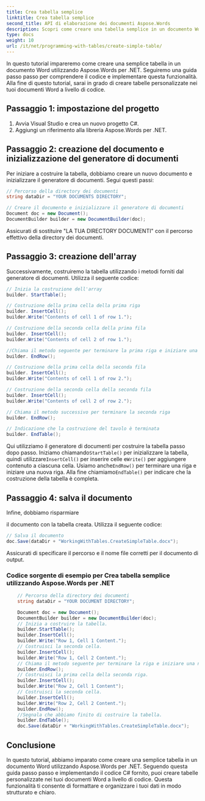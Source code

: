 ```yaml
---
title: Crea tabella semplice
linktitle: Crea tabella semplice
second_title: API di elaborazione dei documenti Aspose.Words
description: Scopri come creare una tabella semplice in un documento Word con Aspose.Words per .NET.
type: docs
weight: 10
url: /it/net/programming-with-tables/create-simple-table/
---
```


In questo tutorial impareremo come creare una semplice tabella in un documento Word utilizzando Aspose.Words per .NET. Seguiremo una guida passo passo per comprendere il codice e implementare questa funzionalità. Alla fine di questo tutorial, sarai in grado di creare tabelle personalizzate nei tuoi documenti Word a livello di codice.

## Passaggio 1: impostazione del progetto
1. Avvia Visual Studio e crea un nuovo progetto C#.
2. Aggiungi un riferimento alla libreria Aspose.Words per .NET.

## Passaggio 2: creazione del documento e inizializzazione del generatore di documenti
Per iniziare a costruire la tabella, dobbiamo creare un nuovo documento e inizializzare il generatore di documenti. Segui questi passi:

```csharp
// Percorso della directory dei documenti
string dataDir = "YOUR DOCUMENTS DIRECTORY";

// Creare il documento e inizializzare il generatore di documenti
Document doc = new Document();
DocumentBuilder builder = new DocumentBuilder(doc);
```

Assicurati di sostituire "LA TUA DIRECTORY DOCUMENTI" con il percorso effettivo della directory dei documenti.

## Passaggio 3: creazione dell'array
Successivamente, costruiremo la tabella utilizzando i metodi forniti dal generatore di documenti. Utilizza il seguente codice:

```csharp
// Inizia la costruzione dell'array
builder. StartTable();

// Costruzione della prima cella della prima riga
builder. InsertCell();
builder.Write("Contents of cell 1 of row 1.");

// Costruzione della seconda cella della prima fila
builder. InsertCell();
builder.Write("Contents of cell 2 of row 1.");

//Chiama il metodo seguente per terminare la prima riga e iniziare una nuova riga
builder. EndRow();

// Costruzione della prima cella della seconda fila
builder. InsertCell();
builder.Write("Contents of cell 1 of row 2.");

// Costruzione della seconda cella della seconda fila
builder. InsertCell();
builder.Write("Contents of cell 2 of row 2.");

// Chiama il metodo successivo per terminare la seconda riga
builder. EndRow();

// Indicazione che la costruzione del tavolo è terminata
builder. EndTable();
```

 Qui utilizziamo il generatore di documenti per costruire la tabella passo dopo passo. Iniziamo chiamando`StartTable()` per inizializzare la tabella, quindi utilizzare`InsertCell()` per inserire celle e`Write()` per aggiungere contenuto a ciascuna cella. Usiamo anche`EndRow()` per terminare una riga e iniziare una nuova riga. Alla fine chiamiamo`EndTable()` per indicare che la costruzione della tabella è completa.

## Passaggio 4: salva il documento
Infine, dobbiamo risparmiare

  il documento con la tabella creata. Utilizza il seguente codice:

```csharp
// Salva il documento
doc.Save(dataDir + "WorkingWithTables.CreateSimpleTable.docx");
```

Assicurati di specificare il percorso e il nome file corretti per il documento di output.

### Codice sorgente di esempio per Crea tabella semplice utilizzando Aspose.Words per .NET 

```csharp
	// Percorso della directory dei documenti
	string dataDir = "YOUR DOCUMENT DIRECTORY";

	Document doc = new Document();
	DocumentBuilder builder = new DocumentBuilder(doc);
	// Inizia a costruire la tabella.
	builder.StartTable();
	builder.InsertCell();
	builder.Write("Row 1, Cell 1 Content.");
	// Costruisci la seconda cella.
	builder.InsertCell();
	builder.Write("Row 1, Cell 2 Content.");
	// Chiama il metodo seguente per terminare la riga e iniziare una nuova riga.
	builder.EndRow();
	// Costruisci la prima cella della seconda riga.
	builder.InsertCell();
	builder.Write("Row 2, Cell 1 Content");
	// Costruisci la seconda cella.
	builder.InsertCell();
	builder.Write("Row 2, Cell 2 Content.");
	builder.EndRow();
	//Segnala che abbiamo finito di costruire la tabella.
	builder.EndTable();
	doc.Save(dataDir + "WorkingWithTables.CreateSimpleTable.docx");
```

## Conclusione
In questo tutorial, abbiamo imparato come creare una semplice tabella in un documento Word utilizzando Aspose.Words per .NET. Seguendo questa guida passo passo e implementando il codice C# fornito, puoi creare tabelle personalizzate nei tuoi documenti Word a livello di codice. Questa funzionalità ti consente di formattare e organizzare i tuoi dati in modo strutturato e chiaro.